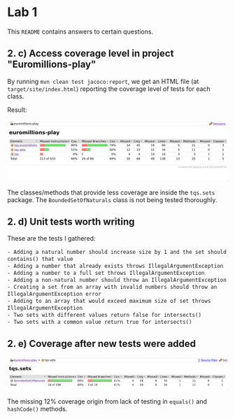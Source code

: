 # Lab 1

This `README` contains answers to certain questions.


## 2. c) Access coverage level in project "Euromillions-play"

By running `mvn clean test jacoco:report`, we get an HTML file (at `target/site/index.html`) reporting the coverage level of tests for each class.

Result:

![Exercise 2. c) coverage results](assets/2c.png)

The classes/methods that provide less coverage are inside the `tqs.sets` package. The `BoundedSetOfNaturals` class is not being tested thoroughly.

## 2. d) Unit tests worth writing

These are the tests I gathered:

```
- Adding a natural number should increase size by 1 and the set should contains() that value
- Adding a number that already exists throws IllegalArgumentException
- Adding a number to a full set throws IllegalArgumentException
- Adding a non-natural number should throw an IllegalArgumentException
- Creating a set from an array with invalid numbers should throw an IllegalArgumentException error
- Adding to an array that would exceed maximum size of set throws IllegalArgumentException
- Two sets with different values return false for intersects()
- Two sets with a common value return true for intersects()
```

## 2. e) Coverage after new tests were added

![Coverage after new tests](assets/2e.png)

The missing 12% coverage origin from lack of testing in `equals()` and `hashCode()` methods. 